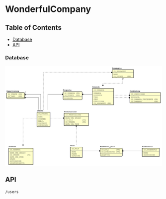 # WonderfulCompany

## Table of Contents

  * [Database](#database)
  * [API](#api)

### Database

<img src="doc/er.jpg"/>



## API
    /users



<!--stackedit_data:
eyJoaXN0b3J5IjpbMTU2OTczNDE0MCwtMTY5OTgzMjE2MCwtMT
M0OTM1MTU3MiwxODk3MjQwODMxLC0xNDI3NTc4Mzg4LDc2Njc1
MDc1MSwxNjI1OTEzODc0LDEwOTE3MTQ4NDQsMTE1MTkxMDA0NS
wtMjQ4NDY4MjEzLDI3MDYyNjY2OCwtMTMyODUzMDI0Nyw2NzAx
NDE5NTMsLTk5NTgyODU1NywtNTgzMDYyMjA4LC04NjY1ODQ3Nj
csOTYyMzkxODQzLDEzNzMyODc3MjksMTEzNTcwNzgyNywtMTYy
OTg1MDU2N119
-->